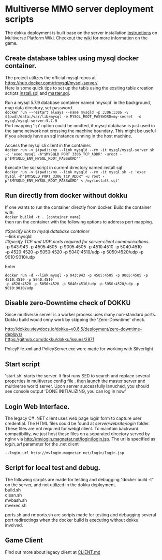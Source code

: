 # Multiverse MMO server deployment scripts

The dokku deployment is built base on the server installation [instructions](http://wiki.apps.magnetar.net/index.php?title=Installing_the_Servers_on_Linux) on Multiverse Platform Wiki. Checkout the [wiki](http://mvwiki.magnetar.net) for more information on the game.

## Create database tables using mysql docker container.
The project utilizes the official mysql repos at https://hub.docker.com/r/mysql/mysql-server/  
Here is some quick tips to set up the tabls using the exsiting table creation scripts [install.sql](install.sql) and [master.sql](master.sql).

Run a mysql 5.7.9 database container named 'mysqld' in the background, map data directory, set password.  
```docker run --restart always --name mysqld -p 3306:3306 -v $(pwd)/data:/var/lib/mysql -e MYSQL_ROOT_PASSWORD=my-secret  -d mysql/mysql-server:5.7.9```  
Port mapping '-p' option could be omitted, if mysql database is just used in the same network not crossing the machine boundary. This might be useful if you already have an sql instance running in the host machine.  

Access the mysql cli client in the container.  
```docker run -v $(pwd):/my --link mysqld --rm -it mysql/mysql-server sh -c 'exec mysql -h"$MYSQLD_PORT_3306_TCP_ADDR" -uroot -p"$MYSQLD_ENV_MYSQL_ROOT_PASSWORD"'```

Execute the sql script in current directory named install.sql  
```docker run -v $(pwd):/my --link mysqld --rm -it mysql sh -c 'exec mysql -h"$MYSQLD_PORT_3306_TCP_ADDR" -u root -p"$MYSQLD_ENV_MYSQL_ROOT_PASSWORD" < /my/install.sql'```

## Run directly from docker without dokku
If one wants to run the container directly from docker. Build the container with   
```docker builkd -t . [container name]```   
then run the container with the following options to address port mapping.  

*#Specify link to mysql database container*  
--link mysqld  
*#Specify TCP and UDP ports required for server-client communications.*  
-p 943:943 -p 4505:4505 -p 9005:4505 -p 4510:4510 -p 5040:4510  
-p 4520:4520 -p 5050:4520 -p 5040:4510/udp -p 5050:4520/udp -p 9010:9010/udp  

Enter  
```  
docker run -d --link mysql -p 943:943 -p 4505:4505 -p 9005:4505 -p 4510:4510 -p 5040:4510
-p 4520:4520 -p 5050:4520 -p 5040:4510/udp -p 5050:4520/udp -p 9010:9010/udp
```  

## Disable zero-Downtime check of DOKKU
Since multiverse server is a worker process uses many non-standard ports. Dokku build would onny work by skipping the 'Zero-Downtime' check.

http://dokku.viewdocs.io/dokku~v0.6.5/deployment/zero-downtime-deploys/  
https://github.com/dokku/dokku/issues/2871

PolicyFile.xml and PolicyServer.exe were made for working with Silverlight.

## Start script
'start.sh' starts the server. It first runs SED to search and replace several properties in multiverse config file , then launch the master server and multiverse world server. Upon server successfully lanuched, you should see console output 'DONE INITIALIZING, you can log in now'

## Login Web Interface.  
The legacy C# .NET client uses web page login form to capture user credential. The HTML files could be found at *server/website/login* folder. These files are not required for webgl client. To maintain backward compatibility, we just host these files on a separated directory served by nginx via http://mvlogin.magnetar.net/login/login.jsp. The url is specified as *login_url* parameter for the .net client  

```--login_url http://mvlogin.magnetar.net/login/login.jsp```

## Script for local test and debug.
The following scripts are made for testing and debugging "docker build -t" on the server, and not utilized in the dokku deployment.  
build.sh  
clean.sh  
mvbash.sh  
mvexec.sh  

ports.sh and rmports.sh are scripts made for testing abd debugging several port redirectings when the docker build is executing without dokku involved.

## Game Client  
Find out more about legacy client at [CLIENT.md](CLIENT.md)